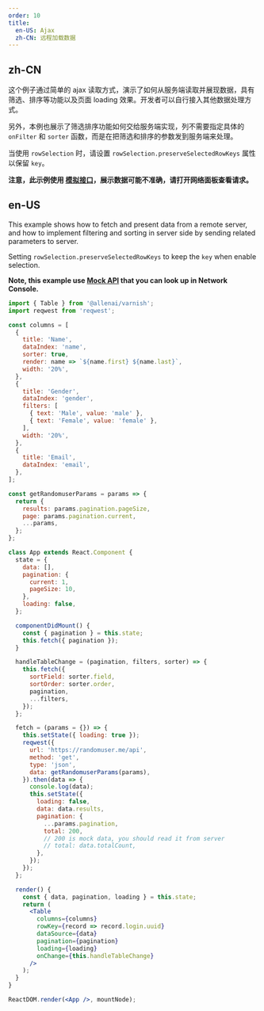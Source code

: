 ```yaml
---
order: 10
title:
  en-US: Ajax
  zh-CN: 远程加载数据
---
```


## zh-CN

这个例子通过简单的 ajax 读取方式，演示了如何从服务端读取并展现数据，具有筛选、排序等功能以及页面 loading 效果。开发者可以自行接入其他数据处理方式。

另外，本例也展示了筛选排序功能如何交给服务端实现，列不需要指定具体的 `onFilter` 和 `sorter` 函数，而是在把筛选和排序的参数发到服务端来处理。

当使用 `rowSelection` 时，请设置 `rowSelection.preserveSelectedRowKeys` 属性以保留 `key`。

**注意，此示例使用 [模拟接口](https://randomuser.me)，展示数据可能不准确，请打开网络面板查看请求。**

## en-US

This example shows how to fetch and present data from a remote server, and how to implement filtering and sorting in server side by sending related parameters to server.

Setting `rowSelection.preserveSelectedRowKeys` to keep the `key` when enable selection.

**Note, this example use [Mock API](https://randomuser.me) that you can look up in Network Console.**

```jsx
import { Table } from '@allenai/varnish';
import reqwest from 'reqwest';

const columns = [
  {
    title: 'Name',
    dataIndex: 'name',
    sorter: true,
    render: name => `${name.first} ${name.last}`,
    width: '20%',
  },
  {
    title: 'Gender',
    dataIndex: 'gender',
    filters: [
      { text: 'Male', value: 'male' },
      { text: 'Female', value: 'female' },
    ],
    width: '20%',
  },
  {
    title: 'Email',
    dataIndex: 'email',
  },
];

const getRandomuserParams = params => {
  return {
    results: params.pagination.pageSize,
    page: params.pagination.current,
    ...params,
  };
};

class App extends React.Component {
  state = {
    data: [],
    pagination: {
      current: 1,
      pageSize: 10,
    },
    loading: false,
  };

  componentDidMount() {
    const { pagination } = this.state;
    this.fetch({ pagination });
  }

  handleTableChange = (pagination, filters, sorter) => {
    this.fetch({
      sortField: sorter.field,
      sortOrder: sorter.order,
      pagination,
      ...filters,
    });
  };

  fetch = (params = {}) => {
    this.setState({ loading: true });
    reqwest({
      url: 'https://randomuser.me/api',
      method: 'get',
      type: 'json',
      data: getRandomuserParams(params),
    }).then(data => {
      console.log(data);
      this.setState({
        loading: false,
        data: data.results,
        pagination: {
          ...params.pagination,
          total: 200,
          // 200 is mock data, you should read it from server
          // total: data.totalCount,
        },
      });
    });
  };

  render() {
    const { data, pagination, loading } = this.state;
    return (
      <Table
        columns={columns}
        rowKey={record => record.login.uuid}
        dataSource={data}
        pagination={pagination}
        loading={loading}
        onChange={this.handleTableChange}
      />
    );
  }
}

ReactDOM.render(<App />, mountNode);
```
